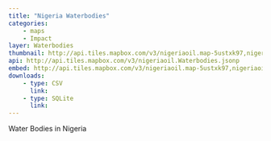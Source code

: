 ```yaml
---
title: "Nigeria Waterbodies"
categories: 
    - maps
    - Impact
layer: Waterbodies
thumbnail: http://api.tiles.mapbox.com/v3/nigeriaoil.map-5ustxk97,nigeriaoil.Waterbodies/7/66/61.png
api: http://api.tiles.mapbox.com/v3/nigeriaoil.Waterbodies.jsonp
embed: http://api.tiles.mapbox.com/v3/nigeriaoil.map-5ustxk97,nigeriaoil.Waterbodies.html
downloads:
    - type: CSV
      link: 
    - type: SQLite
      link: 
---
```


Water Bodies in Nigeria